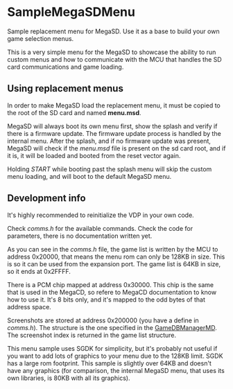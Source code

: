 # SampleMegaSDMenu
Sample replacement menu for MegaSD. Use it as a base to build your own game selection menus.

This is a very simple menu for the MegaSD to showcase the ability to run custom menus and how to communicate with the MCU that handles the SD card communications and game loading.


## Using replacement menus

In order to make MegaSD load the replacement menu, it must be copied to the root of the SD card and named **menu.msd**. 

MegaSD will always boot its own menu first, show the splash and verify if there is a firmware update. The firmware update process is handled by the internal menu. 
After the splash, and if no firmware update was present, MegaSD will check if the *menu.msd* file is present on the sd card root, and if it is, it will be loaded and booted from the reset vector again.

Holding *START* while booting past the splash menu will skip the custom menu loading, and will boot to the default MegaSD menu.

## Development info

It's highly recommended to reinitialize the VDP in your own code.

Check *comms.h* for the available commands. Check the code for parameters, there is no documentation written yet.

As you can see in the *comms.h* file, the game list is written by the MCU to address 0x20000, that means the menu rom can only be 128KB in size. This is so it can be used from the expansion port. The game list is 64KB in size, so it ends at 0x2FFFF.

There is a PCM chip mapped at address 0x30000. This chip is the same that is used in the MegaCD, so refere to MegaCD documentation to know how to use it. It's 8 bits only, and it's mapped to the odd bytes of that address space.

Screenshots are stored at address 0x200000 (you have a define in *comms.h*). The structure is the one specified in the [GameDBManagerMD](https://github.com/Terraonion-dev/GameDBManagerMD#screenshots-section-2048--num-screenshots-variable-size-max-1024-screenshots). The screenshot index is returned in the game list structure.

This menu sample uses SGDK for simplicity, but it's probably not useful if you want to add lots of graphics to your menu due to the 128KB limit. SGDK has a large rom footprint. This sample is slightly over 64KB and doesn't have any graphics (for comparison, the internal MegaSD menu, that uses its own libraries, is 80KB with all its graphics).
